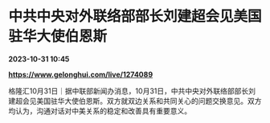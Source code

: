 # 中共中央对外联络部部长刘建超会见美国驻华大使伯恩斯

**2023-10-31 10:45**

**https://www.gelonghui.com/live/1274089**

格隆汇10月31日｜据中联部新闻办消息，10月31日，中共中央对外联络部部长刘建超会见美国驻华大使伯恩斯。双方就双边关系和共同关心的问题交换意见。双方均认为，沟通对话对中美关系的稳定和改善具有重要意义。